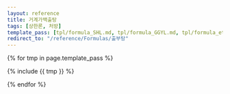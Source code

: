 ```yaml
---
layout: reference
title: 거계가백출탕
tags: [상한론, 처방]
template_pass: [tpl/formula_SHL.md, tpl/formula_GGYL.md, tpl/formula_etc.md]
redirect_to: "/reference/Formulas/출부탕"
---
```



{% for tmp in page.template_pass %}

{% include {{ tmp }} %}

{% endfor %}
